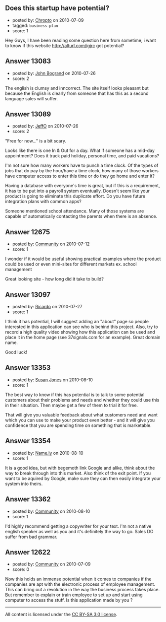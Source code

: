 ## Does this startup have potential?

- posted by: [Chropto](https://stackexchange.com/users/-1/3773-chropto) on 2010-07-09
- tagged: `business-plan`
- score: 1

Hey Guys, I have been reading some question here from sometime, i want to know if this website  http://alturl.com/igjrc got potential?


## Answer 13083

- posted by: [John Bogrand](https://stackexchange.com/users/-1/3577-john-bogrand) on 2010-07-26
- score: 2

The english is clumsy and inncorrect.  The site itself looks pleasant but because the English is clearly from someone that has this as a second language sales will suffer.


## Answer 13089

- posted by: [JeffO](https://stackexchange.com/users/-1/1796-jeffo) on 2010-07-26
- score: 2

"Free for now..." is a bit scary. 

Looks like there is one In & Out for a day. What if someone has a mid-day appointment? Does it track paid holiday, personal time, and paid vacations? 

I'm not sure how many workers have to punch a time clock. Of the types of jobs that do pay by the hour/have a time clock, how many of those workers have computer access to enter this time or do they go home and enter it?

Having a database with everyone's time is great, but if this is a requirement, it has to be put into a payroll system eventually. Doesn't seem like your product is going to eliminate this duplicate effort. Do you have future integration plans with common apps?

Someone mentioned school attendance. Many of those systems are capable of automatically contacting the parents when there is an absence.


## Answer 12675

- posted by: [Community](https://stackexchange.com/users/-1/-1-community) on 2010-07-12
- score: 1

I wonder if it would be useful showing practical examples where the product could be used or even mini-sites for different markets ex. school management

Great looking site - how long did it take to build?


## Answer 13097

- posted by: [Ricardo](https://stackexchange.com/users/-1/42-ricardo) on 2010-07-27
- score: 1

I think it has potential, I will suggest adding an "about" page so people interested in this application can see who is behind this project. 
Also, try to record a high quality video showing how this application can be used and place it in the home page (see 37signals.com for an example). 
Great domain name.

Good luck!


## Answer 13353

- posted by: [Susan Jones](https://stackexchange.com/users/-1/2737-susan-jones) on 2010-08-10
- score: 1

The best way to know if this has potential is to talk to some potential customers about their problems and needs and whether they could use this in their situation. Then maybe get a few of them to trial it for free.

That will give you valuable feedback about what customers need and want which you can use to make your product even better - and it will give you confidence that you are spending time on something that is marketable.


## Answer 13354

- posted by: [Name.ly](https://stackexchange.com/users/-1/3983-name-ly) on 2010-08-10
- score: 1

It is a good idea, but with begemoth link Google and alike, think about the way to break through into this market. Also think of the exit point. If you want to be aquired by Google, make sure they can then easily integrate your system into theirs.


## Answer 13362

- posted by: [Community](https://stackexchange.com/users/-1/-1-community) on 2010-08-10
- score: 1

I'd highly recommend getting a copywriter for your text. I'm not a native english speaker as well as you and it's definitely the way to go. Sales DO suffer from bad grammar.


## Answer 12622

- posted by: [Community](https://stackexchange.com/users/-1/-1-community) on 2010-07-09
- score: 0

Now this holds an immense potential when it comes to companies if the companies are apt with the electronic process of employee management. This can bring out a revolution in the way the business process takes place. But remember to explain or train employee to set up and start using computer to access the stuff. Is this application made by you ?



---

All content is licensed under the [CC BY-SA 3.0 license](https://creativecommons.org/licenses/by-sa/3.0/).
